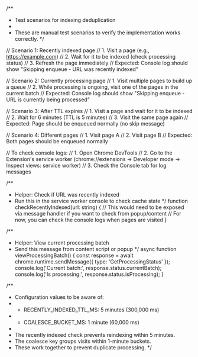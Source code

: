 /**
 * Test scenarios for indexing deduplication
 * 
 * These are manual test scenarios to verify the implementation works correctly.
 */

// Scenario 1: Recently indexed page
// 1. Visit a page (e.g., https://example.com)
// 2. Wait for it to be indexed (check processing status)
// 3. Refresh the page immediately
// Expected: Console log should show "Skipping enqueue - URL was recently indexed"

// Scenario 2: Currently processing page
// 1. Visit multiple pages to build up a queue
// 2. While processing is ongoing, visit one of the pages in the current batch
// Expected: Console log should show "Skipping enqueue - URL is currently being processed"

// Scenario 3: After TTL expires
// 1. Visit a page and wait for it to be indexed
// 2. Wait for 6 minutes (TTL is 5 minutes)
// 3. Visit the same page again
// Expected: Page should be enqueued normally (no skip message)

// Scenario 4: Different pages
// 1. Visit page A
// 2. Visit page B
// Expected: Both pages should be enqueued normally

// To check console logs:
// 1. Open Chrome DevTools
// 2. Go to the Extension's service worker (chrome://extensions -> Developer mode -> Inspect views: service worker)
// 3. Check the Console tab for log messages

/**
 * Helper: Check if URL was recently indexed
 * Run this in the service worker console to check cache state
 */
function checkRecentlyIndexed(url: string) {
    // This would need to be exposed via message handler if you want to check from popup/content
    // For now, you can check the console logs when pages are visited
}

/**
 * Helper: View current processing batch
 * Send this message from content script or popup
 */
async function viewProcessingBatch() {
    const response = await chrome.runtime.sendMessage({ type: 'GetProcessingStatus' });
    console.log('Current batch:', response.status.currentBatch);
    console.log('Is processing:', response.status.isProcessing);
}

/**
 * Configuration values to be aware of:
 * - RECENTLY_INDEXED_TTL_MS: 5 minutes (300,000 ms)
 * - COALESCE_BUCKET_MS: 1 minute (60,000 ms)
 * 
 * The recently indexed check prevents reindexing within 5 minutes.
 * The coalesce key groups visits within 1-minute buckets.
 * These work together to prevent duplicate processing.
 */
